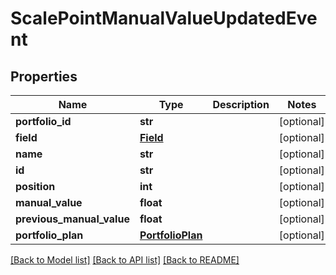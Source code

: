 # ScalePointManualValueUpdatedEvent

## Properties
Name | Type | Description | Notes
------------ | ------------- | ------------- | -------------
**portfolio_id** | **str** |  | [optional] 
**field** | [**Field**](Field.md) |  | [optional] 
**name** | **str** |  | [optional] 
**id** | **str** |  | [optional] 
**position** | **int** |  | [optional] 
**manual_value** | **float** |  | [optional] 
**previous_manual_value** | **float** |  | [optional] 
**portfolio_plan** | [**PortfolioPlan**](PortfolioPlan.md) |  | [optional] 

[[Back to Model list]](../README.md#documentation-for-models) [[Back to API list]](../README.md#documentation-for-api-endpoints) [[Back to README]](../README.md)


